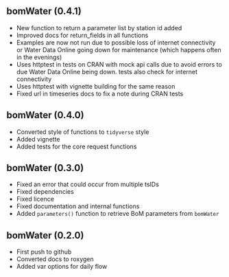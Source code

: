 ## bomWater (0.4.1)

* New function to return a parameter list by station id added
* Improved docs for return_fields in all functions
* Examples are now not run due to possible loss of internet connectivity or Water Data Online going down for maintenance (which happens often in the evenings)
* Uses httptest in tests on CRAN with mock api calls due to avoid errors to due Water Data Online being down. tests also check for internet connectivity
* Uses httptest with vignette building for the same reason
* Fixed url in timeseries docs to fix a note during CRAN tests

## bomWater (0.4.0)

* Converted style of functions to `tidyverse` style
* Added vignette
* Added tests for the core request functions

## bomWater (0.3.0)

* Fixed an error that could occur from multiple tsIDs
* Fixed dependencies
* Fixed licence
* Fixed documentation and internal functions
* Added `parameters()` function to retrieve BoM parameters from `bomWater`

## bomWater (0.2.0)

* First push to github
* Converted docs to roxygen
* Added var options for daily flow
